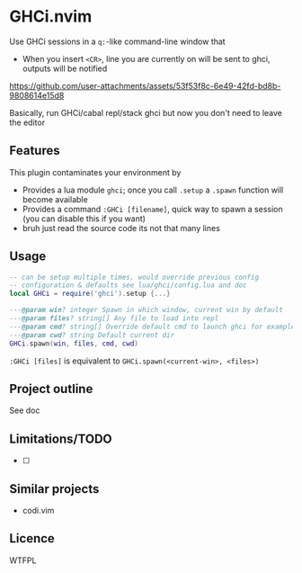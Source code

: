 # GHCi.nvim

Use GHCi sessions in a `q:`-like command-line window that
* When you insert `<CR>`, line you are currently on will be sent to ghci, outputs will be notified



https://github.com/user-attachments/assets/53f53f8c-6e49-42fd-bd8b-9808614e15d8



Basically, run GHCi/cabal repl/stack ghci but now you don't need to leave the editor

## Features

This plugin contaminates your environment by

* Provides a lua module `ghci`; once you call `.setup` a `.spawn` function will become available
* Provides a command `:GHCi [filename]`, quick way to spawn a session (you can disable this if you want)
* bruh just read the source code its not that many lines

## Usage

```lua
-- can be setup multiple times, would override previous config
-- configuration & defaults see lua/ghci/config.lua and doc
local GHCi = require('ghci').setup {...}

---@param win? integer Spawn in which window, current win by default
---@param files? string[] Any file to load into repl
---@param cmd? string[] Override default cmd to launch ghci for example ['cabal', 'repl']
---@param cwd? string Default current dir
GHCi.spawn(win, files, cmd, cwd)
```

`:GHCi [files]` is equivalent to `GHCi.spawn(<current-win>, <files>)`

## Project outline

See doc

## Limitations/TODO

- [ ] 

## Similar projects

* codi.vim

## Licence

WTFPL
